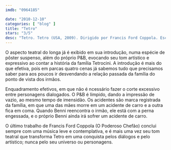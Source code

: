 ```yaml
---
imdb: "0964185"

date: "2010-12-10"
categories: [ "blog" ]
title: "Tetro"
stars: "3/5"
desc: "Tetro. Tetro (USA, 2009). Dirigido por Francis Ford Coppola. Escrito por Mauricio Kartun, Francis Ford Coppola. Com Vincent Gallo, Alden Ehrenreich, Maribel Verdú, Silvia Pérez, Rodrigo De la Serna, Erica Rivas, Mike Amigorena, Lucas Di Conza, Adriana Mastrángelo."
---
```

O aspecto teatral do longa já é exibido em sua introdução, numa espécie de pôster suspenso, além do próprio P&B, evocando seu tom artístico e expressivo ao contar a história da família Tetrocini. A introdução é mais do que efetiva, pois em parcas quatro cenas já sabemos tudo que precisamos saber para aos poucos ir desvendando a relação passada da família do ponto de vista dos irmãos.

Enquadramento efetivos, em que não é ncessário fazer o corte excessivo entre personagens dialogados. O P&B é límpido, dando a impressão de vazio, ao mesmo tempo de imensidão. Os acidentes são marca registrada da família, em que uma das mães morre em um acidente de carro e a outra fica em coma. Quando Benni reencontra o irmão, ele está com a perna engessada, e o próprio Benni ainda irá sofrer um acidente de carro.

O último trabalho de Francis Ford Coppola (O Poderoso Chefão) conclui sempre com uma música leve e contemplativa, e é mais uma vez seu tom teatral que transforma Tetro em uma conquista pelos diálogos e pelo artístico; nunca pelo seu universo ou personagens.
